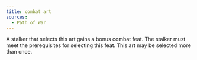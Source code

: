 ```yaml
---
title: combat art
sources:
  - Path of War
---
```


A stalker that selects this art gains a bonus combat feat. The stalker must meet the prerequisites for selecting this feat. This art may be selected more than once.
